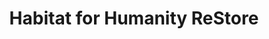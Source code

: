 ---
title: "Habitat for Humanity ReStore"
url: /saint-louis/habitat-for-humanity-restore/
shop: Gebrauchtwaren
---